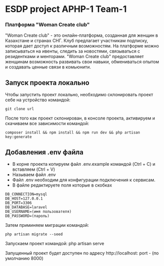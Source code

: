 # ESDP project APHP-1 Team-1

### Платформа "Woman Create club"
"Woman Create club" - это онлайн-платформа, созданная для женщин в Казахстане и странах СНГ. Клуб предлагает участникам подписку, которая дает доступ к различным возможностям. На платформе можно записываться на ивенты, следить за новостями, связываться с резидентками и менторами. "Woman Create club" предоставляет женщинам возможность развивать свои навыки, обмениваться опытом и создавать ценные связи в комьюнити.

## Запуск проекта локально
Чтобы запустить проект локально, необходимо склонировать проект себе на устройство командой:
```
git clone url
```
После того как проект склонирован, в консоле проекта, активируем и скачиваем все зависимости командой:
```
composer install && npm install && npm run dev && php artisan key:generate
```

## Добавления .env файла
- В корне проекта копируем файл .env.example командой (Ctrl + C) и вставляем (Ctrl + V) 
- Называем файл .env
- Файл .env необходим для конфигурации подключения к сервисам.
- В файле редактируете поля которые в скобках
```
DB_CONNECTION=mysql
DB_HOST=127.0.0.1
DB_PORT=3306
DB_DATABASE=laravel 
DB_USERNAME=(имя пользователя)
DB_PASSWORD=(пароль)
```
Затем приминяем миграции командой:
```
php artisan migrate --seed
```
Запускаем проект командой: php artisan serve

Запущенный проект будет доступен по адресу http://localhost: port - (по умолчанию 8000)
